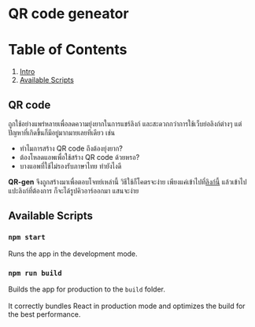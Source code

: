 # QR code geneator

# Table of Contents
1. [Intro](#qr-code)
2. [Available Scripts](#available-scripts)

## QR code 
ถูกใช้อย่างแพร่หลายเพื่อลดความยุ่งยากในการแชร์ลิงก์ และสะดวกกว่าการใช้เว็บย่อลิงก์ต่างๆ แต่ปัญหาที่เกิดขึ้นก็มีอยู่มากมายเลยทีเดียว เช่น

* ทำไมการสร้าง QR code ถึงต้องยุ่งยาก?
* ต้องโหลดแอพเพื่อใช้สร้าง QR code ด้วยหรอ?
* บางแอพที่ใช้ไม่รองรับภาษาไทย ทำยังไงดี

**QR-gen** จึงถูกสร้างมาเพื่อตอบโจทย์เหล่านี้ วิธีใช้ก็โคตรจะง่าย เพียงแค่เข้าไปที่[ลิงก์นี้](https://reiiyuki.github.io/QR-Gen/) แล้วเข้าไปแปะลิงก์ที่ต้องการ ก็จะได้รูปคิวอาร์ออกมา แสนจะง่าย

## Available Scripts

### `npm start`
Runs the app in the development mode.<br>

### `npm run build`
Builds the app for production to the `build` folder.<br>	
It correctly bundles React in production mode and optimizes the build for the best performance.